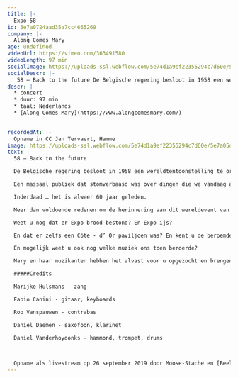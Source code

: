 ```yaml
---
title: |-
  Expo 58
id: 5e7a0724aad35a7cc4665269
company: |-
  Along Comes Mary
age: undefined
videoUrl: https://vimeo.com/363491580
videoLength: 97 min
socialImage: https://uploads-ssl.webflow.com/5e74d1a9ef22355294c7d60e/5e7a05d69177bf74e35e536b_Along%20comes%20Mary%20-%201958%20Exposed.jpg
socialDescr: |-
   58 – Back to the future De Belgische regering besloot in 1958 een wereldtentoonstelling te organiseren in de Heizel. Deze tentoonstelling stond volledig in het teken van het geloof in vrijheid en vooruitgang, dat zo kenmerkend was voor de jaren vijfig en zestig. Meer dan 42 miljoen mensen bezochten de wereldtentoonstelling, die door koning Boudewijn werd geopend met een oproep tot vrede en sociale en economische vooruitgang. 
descr: |-
  * concert
  * duur: 97 min
  * taal: Nederlands
  * [Along Comes Mary](https://www.alongcomesmary.com/)

  ‍
recordedAt: |-
  Opname in CC Jan Tervaert, Hamme
image: https://uploads-ssl.webflow.com/5e74d1a9ef22355294c7d60e/5e7a05d69177bf74e35e536b_Along%20comes%20Mary%20-%201958%20Exposed.jpg
text: |-
  58 – Back to the future

  De Belgische regering besloot in 1958 een wereldtentoonstelling te organiseren in de Heizel. Deze tentoonstelling stond volledig in het teken van het geloof in vrijheid en vooruitgang, dat zo kenmerkend was voor de jaren vijfig en zestig. Meer dan 42 miljoen mensen bezochten de wereldtentoonstelling, die door koning Boudewijn werd geopend met een oproep tot vrede en sociale en economische vooruitgang.

  Een massaal publiek dat stomverbaasd was over dingen die we vandaag als vanzelfsprekend beschouwen. Dwarrelend door de verschillende paviljoenen, starend naar wat men modern en vooruitstrevend noemde en bezorgd over de futuristische bouwstijlen waarvan men dacht dat de voorovergebogen gevels het mogelijk niet zouden trekken.  

  Inderdaad … het is alweer 60 jaar geleden.

  Meer dan voldoende redenen om de herinnering aan dit wereldevent van onder het stof te halen.

  Weet u nog dat er Expo-brood bestond? En Expo-ijs?

  En dat er zelfs een Côte - d’ Or paviljoen was? En kent u de beroemde Expo-ster nog?

  En mogelijk weet u ook nog welke muziek ons toen beroerde?

  Mary en haar muzikanten hebben het alvast voor u opgezocht en brengen de muziek van toen weer helemaal tot leven doorheen deze fijne muzikale ode aan Expo 58. Op een manier zoals alleen Along Comes Mary dat kan.

  #####Credits

  Marijke Hulsmans - zang

  Fabio Canini - gitaar, keyboards

  Rob Vanspauwen - contrabas

  Daniel Daemen - saxofoon, klarinet

  Daniel Vanderhoydonks - hammond, trompet, drums

  ‍

  Opname als livestream op 26 september 2019 door Moose-Stache en [Beeldstorm](http://www.beeldstorm.be) (Jan Bosteels)
---
```


